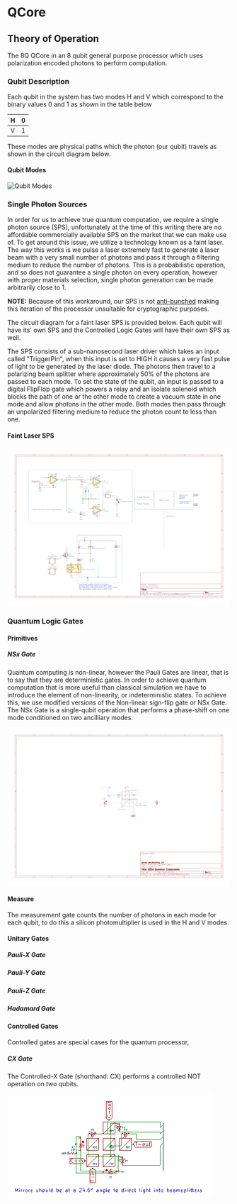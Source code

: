 # QCore

## Theory of Operation

The 8Q QCore in an 8 qubit general purpose processor which uses polarization encoded photons to perform computation.

### Qubit Description

Each qubit in the system has two modes H and V which correspond to the binary values 0 and 1 as shown in the table below

| H    | 0    |
| ---- | ---- |
| V    | 1    |

These modes are physical paths which the photon (our qubit) travels as shown in the circuit diagram below.

#### Qubit Modes

![Qubit Modes](./docs/source/imgs/qubit_modes.png)

### Single Photon Sources

In order for us to achieve true quantum computation, we require a single photon source (SPS), unfortunately at the time of this writing there are no affordable commercially available SPS on the market that we can make use of. To get around this issue, we utilize a technology known as a faint laser. The way this works is we pulse a laser extremely fast to generate a laser beam with a very small number of photons and pass it through a filtering medium to reduce the number of photons. This is a probabilistic operation, and so does not guarantee a single photon on every operation, however with proper materials selection, single photon generation can be made arbitrarily close to 1. 

**NOTE:** Because of this workaround, our SPS is not [anti-bunched](https://en.wikipedia.org/wiki/Photon_antibunching) making this iteration of the processor unsuitable for cryptographic purposes.

The circuit diagram for a faint laser SPS is provided below. Each qubit will have its' own SPS and the Controlled Logic Gates will have their own SPS as well.

The SPS consists of a sub-nanosecond laser driver which takes an input called "TriggerPin", when this input is set to HIGH it causes a very fast pulse of light to be generated by the laser diode. The photons then travel to a polarizing beam splitter where approximately 50% of the photons are passed to each mode. To set the state of the qubit, an input is passed to a digital FlipFlop gate which powers a relay and an isolate solenoid which blocks the path of one or the other mode to create a vacuum state in one mode and allow photons in the other mode. Both modes then pass through an unpolarized filtering medium to reduce the photon count to less than one.

#### Faint Laser SPS

![Faint Laser SPS](./docs/source/imgs/faint_laser.png)

### Quantum Logic Gates

#### Primitives

##### NSx Gate

Quantum computing is non-linear, however the Pauli Gates are linear, that is to say that they are deterministic gates. In order to achieve quantum computation that is more useful than classical simulation we have to introduce the element of non-linearity, or indeterministic states. To achieve this, we use modified versions of the Non-linear sign-flip gate or NSx Gate. The NSx Gate is a single-qubit operation that performs a phase-shift on one mode conditioned on two ancilliary modes.

![NS Gate](./docs/source/imgs/ns_1_gate.png)

#### Measure

The measurement gate counts the number of photons in each mode for each qubit, to do this a silicon photomultiplier is used in the H and V modes.

#### Unitary Gates

##### Pauli-X Gate

##### Pauli-Y Gate

##### Pauli-Z Gate

##### Hadamard Gate

#### Controlled Gates

Controlled gates are special cases for the quantum processor, 

##### CX Gate

The Controlled-X Gate (shorthand: CX) performs a controlled NOT operation on two qubits. 

![CX Gate](./docs/source/imgs/cx_gate.png)

